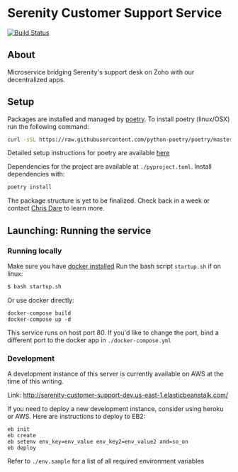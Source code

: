 # Serenity Customer Support Service

[![Build Status](https://travis-ci.com/dexios1/serenity-service-desk.svg?branch=development)](https://travis-ci.com/dexios1/serenity)

## About
Microservice bridging Serenity's support desk on Zoho with our decentralized apps.


## Setup
Packages are installed and managed by [poetry](https://python-poetry.org/). 
To install poetry (linux/OSX) run the following command:
```bash
curl -sSL https://raw.githubusercontent.com/python-poetry/poetry/master/get-poetry.py | python
```
Detailed setup instructions for poetry are available [here](https://python-poetry.org/docs/)

Dependencies for the project are available at `./pyproject.toml`. 
Install dependencies with:
```bash
poetry install
```

The package structure is yet to be finalized. Check back in a week or contact [Chris Dare](mailto:chris@clearspacelabs.com?subject=Enquiry%3A%20Serenity%20support%20service) 
to learn more.

## Launching: Running the service
### Running locally
Make sure you have [docker installed](https://docs.docker.com/get-docker/)
Run the bash script `startup.sh` if on linux:
```bash
$ bash startup.sh
```
Or use docker directly:
```console
docker-compose build
docker-compose up -d
```

This service runs on host port 80. If you'd like to change the port, 
bind a different port to the docker app in `./docker-compose.yml`

### Development
A development instance of this server is currently available on AWS at the time of this writing.

Link: http://serenity-customer-support-dev.us-east-1.elasticbeanstalk.com/


If you need to deploy a new development instance, consider using heroku or AWS. 
Here are instructions to deploy to EB2:
```console
eb init
eb create
eb setenv env_key=env_value env_key2=env_value2 and=so_on
eb deploy
```
Refer to `./env.sample` for a list of all required environment variables
